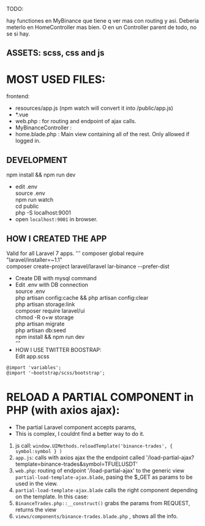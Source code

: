 TODO:

hay functiones en MyBinance que tiene q ver mas con routing y asi.
Deberia meterlo en HomeController mas bien. O en un Controller parent de todo, no se si hay.

ASSETS: scss, css and js  
---  

MOST USED FILES:  
===

frontend:
- resources/app.js  (npm watch will convert it into /public/app.js)  
- *.vue
- web.php : for routing and endpoint of ajax calls.
- MyBinanceController : 
- home.blade.php : Main view containing all of the rest. Only allowed if logged in.


DEVELOPMENT
--- 
npm install && npm run dev  
- edit .env  
source .env  
npm run watch  
cd public  
php -S localhost:9001
- open `localhost:9001` in browser.

HOW I CREATED THE APP 
---  
Valid for all Laravel 7 apps.
'''
composer global require "laravel/installer=~1.1"  
composer create-project laravel/laravel lar-binance --prefer-dist  
- Create DB with mysql command  
- Edit .env with DB connection  
source .env  
php artisan config:cache && php artisan config:clear  
php artisan storage:link  
composer require laravel/ui  
chmod -R o+w storage  
php artisan migrate  
php artisan db:seed  
npm install && npm run dev  
'''  
- HOW I USE TWITTER BOOSTRAP:  
Edit app.scss  
```
@import 'variables';  
@import '~bootstrap/scss/bootstrap';  
```

RELOAD A PARTIAL COMPONENT in PHP (with axios ajax):  
===
- The partial Laravel component accepts params, <x-binance-trade symbol="ETCUSDT"/>  
- This is complex, I couldnt find a better way to do it.    
1) js call: `window.UIMethods.reloadTemplate('binance-trades', { symbol:symbol } )`  
2) `app.js`: calls with axios ajax the the endpoint called 
    '/load-partial-ajax?template=binance-trades&symbol=TFUELUSDT'  
3) `web.php`: routing of endpoint '/load-partial-ajax' to the generic view    `partial-load-template-ajax.blade`, pasing the $_GET as params to be used in the view.
4) `partial-load-template-ajax.blade` calls the right component depending on the template. In this case: <x-binance-trades/>
6) `BinanceTrades.php::__construct()` grabs the params from REQUEST, returns the view  
7) `views/components/binance-trades.blade.php` , shows all the info.  